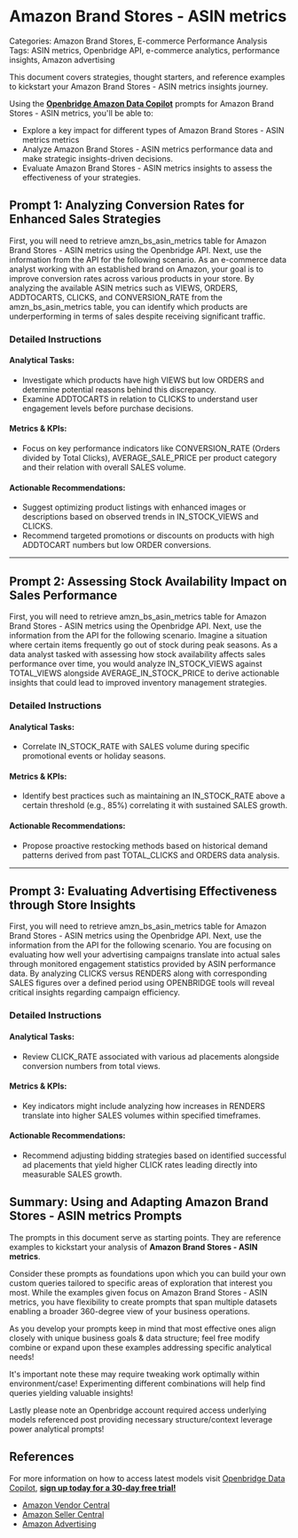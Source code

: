 # Amazon Brand Stores - ASIN metrics

Categories: Amazon Brand Stores, E-commerce Performance Analysis  
Tags: ASIN metrics, Openbridge API, e-commerce analytics, performance insights, Amazon advertising

This document covers strategies, thought starters, and reference examples to kickstart your Amazon Brand Stores - ASIN metrics insights journey.

Using the <a href="https://chatgpt.com/g/g-Sg4qP7r3v-openbridge-data-copilot" target="_blank"><strong>Openbridge Amazon Data Copilot</strong></a> prompts for Amazon Brand Stores - ASIN metrics, you'll be able to:

- Explore a key impact for different types of Amazon Brand Stores - ASIN metrics metrics
- Analyze Amazon Brand Stores - ASIN metrics performance data and make strategic insights-driven decisions.
- Evaluate Amazon Brand Stores - ASIN metrics insights to assess the effectiveness of your strategies.

## Prompt 1: Analyzing Conversion Rates for Enhanced Sales Strategies

First, you will need to retrieve amzn_bs_asin_metrics table for Amazon Brand Stores - ASIN metrics using the Openbridge API. Next, use the information from the API for the following scenario. As an e-commerce data analyst working with an established brand on Amazon, your goal is to improve conversion rates across various products in your store. By analyzing the available ASIN metrics such as VIEWS, ORDERS, ADDTOCARTS, CLICKS, and CONVERSION_RATE from the amzn_bs_asin_metrics table, you can identify which products are underperforming in terms of sales despite receiving significant traffic.

### Detailed Instructions

#### Analytical Tasks:
- Investigate which products have high VIEWS but low ORDERS and determine potential reasons behind this discrepancy.
- Examine ADDTOCARTS in relation to CLICKS to understand user engagement levels before purchase decisions.
  
#### Metrics & KPIs:
- Focus on key performance indicators like CONVERSION_RATE (Orders divided by Total Clicks), AVERAGE_SALE_PRICE per product category and their relation with overall SALES volume.

#### Actionable Recommendations:
- Suggest optimizing product listings with enhanced images or descriptions based on observed trends in IN_STOCK_VIEWS and CLICKS.
- Recommend targeted promotions or discounts on products with high ADDTOCART numbers but low ORDER conversions.

---

## Prompt 2: Assessing Stock Availability Impact on Sales Performance

First, you will need to retrieve amzn_bs_asin_metrics table for Amazon Brand Stores - ASIN metrics using the Openbridge API. Next, use the information from the API for the following scenario. Imagine a situation where certain items frequently go out of stock during peak seasons. As a data analyst tasked with assessing how stock availability affects sales performance over time, you would analyze IN_STOCK_VIEWS against TOTAL_VIEWS alongside AVERAGE_IN_STOCK_PRICE to derive actionable insights that could lead to improved inventory management strategies.

### Detailed Instructions

#### Analytical Tasks:
- Correlate IN_STOCK_RATE with SALES volume during specific promotional events or holiday seasons.
  
#### Metrics & KPIs:
- Identify best practices such as maintaining an IN_STOCK_RATE above a certain threshold (e.g., 85%) correlating it with sustained SALES growth.

#### Actionable Recommendations:
- Propose proactive restocking methods based on historical demand patterns derived from past TOTAL_CLICKS and ORDERS data analysis.

---

## Prompt 3: Evaluating Advertising Effectiveness through Store Insights

First, you will need to retrieve amzn_bs_asin_metrics table for Amazon Brand Stores - ASIN metrics using the Openbridge API. Next, use the information from the API for the following scenario. You are focusing on evaluating how well your advertising campaigns translate into actual sales through monitored engagement statistics provided by ASIN performance data. By analyzing CLICKS versus RENDERS along with corresponding SALES figures over a defined period using OPENBRIDGE tools will reveal critical insights regarding campaign efficiency.

### Detailed Instructions

#### Analytical Tasks:
- Review CLICK_RATE associated with various ad placements alongside conversion numbers from total views.
  
#### Metrics & KPIs:
- Key indicators might include analyzing how increases in RENDERS translate into higher SALES volumes within specified timeframes.

#### Actionable Recommendations:
- Recommend adjusting bidding strategies based on identified successful ad placements that yield higher CLICK rates leading directly into measurable SALES growth.


## Summary: Using and Adapting Amazon Brand Stores - ASIN metrics Prompts
The prompts in this document serve as starting points. They are reference examples to kickstart your analysis of **Amazon Brand Stores - ASIN metrics**.

Consider these prompts as foundations upon which you can build your own custom queries tailored to specific areas of exploration that interest you most. While the examples given focus on Amazon Brand Stores - ASIN metrics, you have flexibility to create prompts that span multiple datasets enabling a broader 360-degree view of your business operations.

As you develop your prompts keep in mind that most effective ones align closely with unique business goals & data structure; feel free modify combine or expand upon these examples addressing specific analytical needs!

It's important note these may require tweaking work optimally within environment/case! Experimenting different combinations will help find queries yielding valuable insights!

Lastly please note an Openbridge account required access underlying models referenced post providing necessary structure/context leverage power analytical prompts!

## References   
For more information on how to access latest models visit <a href="https://chatgpt.com/g/g-Sg4qP7r3v-openbridge-data-copilot" target="_blank">Openbridge Data Copilot</a>, <a href="https://openbridge.com" target="_blank"><strong>sign up today for a 30-day free trial!</strong></a>

<ul>
<li> <a href="https://www.openbridge.com/amazon-vendor-central/" target="_blank">Amazon Vendor Central</a> </li>
<li> <a href="https://www.openbridge.com/amazon-selling-partner/" target="_blank">Amazon Seller Central</a> </li>
<li> <a href="https://www.openbridge.com/amazon-advertising/" target="_blank">Amazon Advertising</a> </li>
</ul>